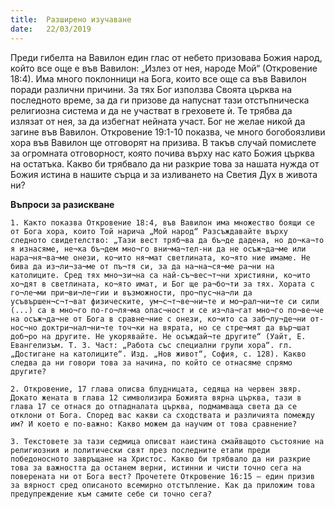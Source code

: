 ```yaml
---
title:  Разширено изучаване
date:   22/03/2019
---
```


Преди гибелта на Вавилон един глас от небето призовава Божия народ, който все още е във Вавилон: „Излез от нея, народе Мой“ (Откровение 18:4). Има много поклонници на Бога, които все още са във Вавилон поради различни причини. За тях Бог използва Своята църква на последното време, за да ги призове да напуснат тази отстъпническа религиозна система и да не участват в греховете ѝ. Те трябва да излязат от нея, за да избегнат нейната участ. Бог не желае никой да загине във Вавилон. Откровение 19:1-10 показва, че много богобоязливи хора във Вавилон ще отговорят на призива. В такъв случай помислете за огромната отговорност, която почива върху нас като Божия църква на остатъка. Какво би трябвало да ни разкрие това за нашата нужда от Божия истина в нашите сърца и за изливането на Светия Дух в живота ни?

**Въпроси за разискване**

`1. Както показва Откровение 18:4, във Вавилон има множество боящи се от Бога хора, които Той нарича „Мой народ“ Разсъждавайте върху следното свидетелство: „Тази вест тряб¬ва да бъ¬де дадена, но до¬ка¬то я изнасяме, не¬ка бъ¬дем мно¬го вни¬ма¬тел-ни да не осъж¬да¬ме или нара¬ня¬ва¬ме онези, ко¬ито ня¬мат светлината, ко¬ято ние имаме. Не бива да из¬ли¬за¬ме от пъ¬тя си, за да на¬на¬ся¬ме ра¬ни на католиците. Сред тях мно¬зи¬на са най-съ¬вес¬т¬ни християни, ко¬ито хо¬дят в светлината, ко¬ято имат, и Бог ще ра¬бо¬ти за тях. Хората с го¬ле¬ми при¬ви¬ле¬гии и възможности, про¬пус¬на¬ли да усъвършен¬с¬т¬ват физическите, ум¬с¬т¬ве¬ни¬те и мо¬рал¬ни¬те си сили (...) са в мно¬го по-го¬ля¬ма опас¬ност и се из¬ла¬гат мно¬го по¬ве¬че на осъж¬да¬не от Бога в сравне¬ние с онези, ко¬ито са заб¬лу¬де¬ни от-нос¬но доктри¬нал¬ни¬те точ¬ки на вярата, но се стре¬мят да вър¬шат доб¬ро на другите. Не укорявайте. Не осъждай¬те другите“ (Уайт, Е. Евангелизъм. Т. 3. Част: „Работа със специални групи хора“. гл. „Достигане на католиците“. Изд. „Нов живот“, София, с. 128). Какво следва да ни говори това за начина, по който се отнасяме спрямо другите?`

`2. Откровение, 17 глава описва блудницата, седяща на червен звяр. Докато жената в глава 12 символизира Божията вярна църква, тази в глава 17 се отнася до отпадналата църква, подмамваща света да се отклони от Бога. Според вас какви са сходствата и различията помежду им? И което е по-важно: Какво можем да научим от това сравнение?`

`3. Текстовете за тази седмица описват наистина смайващото състояние на религиозния и политически свят през последните етапи преди победоносното завръщане на Христос. Какво би трябвало да ни разкрие това за важността да останем верни, истинни и чисти точно сега на поверената ни от Бога вест? Прочетете Откровение 16:15 – един призив за вярност сред описаното всемирно отстъпление. Как да приложим това предупреждение към самите себе си точно сега?`